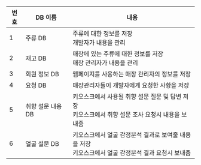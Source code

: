 
번호 | DB 이름 | 내용
--|--|--
1 | 주류 DB |  주류에 대한 정보를 저장 <br> 개발자가 내용을 관리
2 | 재고 DB | 매장에 있는 주류에 대한 정보를 저장 <br>매장 관리자가 내용을 관리
3 | 회원 정보 DB |웹페이지를 사용하는 매장 관리자의 정보를 저장
4 | 요청 DB | 매장관리자들이 개발자에게 요청한 사항을 저장
5 | 취향 설문 내용 DB |키오스크에서 사용될 취향 설문 질문 및 답변 저장<br>키오스크에서 취향 설문 조사 요청시 내용을 보내줌
6| 얼굴 설문 DB | 키오스크에서 얼굴 감정분석 결과로 보여줄 내용을 저장<br> 키오스크에서 얼굴 감정분석 결과 요청시 보내줌


